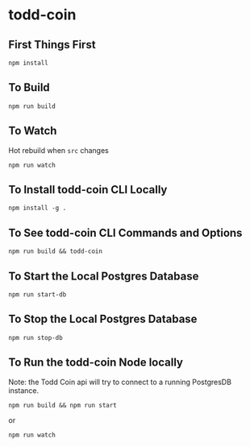 # todd-coin

## First Things First

`npm install`

## To Build

`npm run build`

## To Watch

Hot rebuild when `src` changes

`npm run watch`

## To Install todd-coin CLI Locally

`npm install -g .`

## To See todd-coin CLI Commands and Options

`npm run build && todd-coin`

## To Start the Local Postgres Database

`npm run start-db`

## To Stop the Local Postgres Database

`npm run stop-db`

## To Run the todd-coin Node locally

Note: the Todd Coin api will try to connect to a running PostgresDB instance.

`npm run build && npm run start`

or

`npm run watch`

